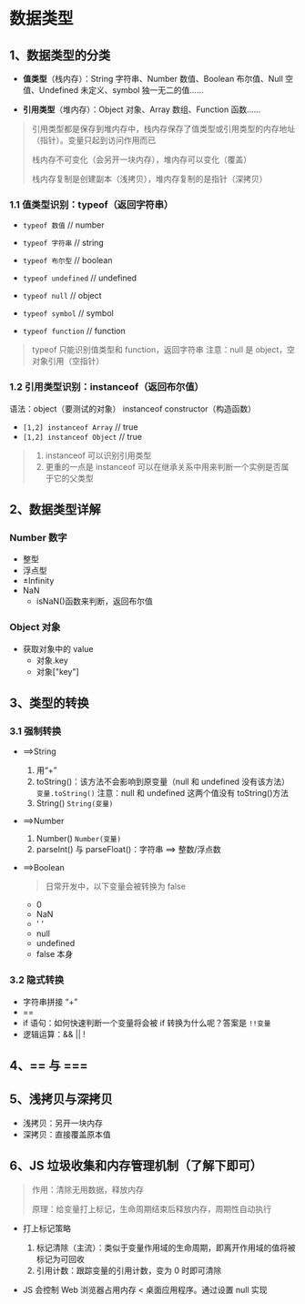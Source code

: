 # 数据类型

## 1、数据类型的分类

- **值类型**（栈内存）：String 字符串、Number 数值、Boolean 布尔值、Null 空值、Undefined 未定义、symbol 独一无二的值......

- **引用类型**（堆内存）：Object 对象、Array 数组、Function 函数......

> 引用类型都是保存到堆内存中，栈内存保存了值类型或引用类型的内存地址（指针）。变量只起到访问作用而已
>
> 栈内存不可变化（会另开一块内存），堆内存可以变化（覆盖）
>
> 栈内存复制是创建副本（浅拷贝），堆内存复制的是指针（深拷贝）

### 1.1 值类型识别：typeof（返回字符串）

- `typeof 数值` // number

- `typeof 字符串` // string

- `typeof 布尔型` // boolean

- `typeof undefined` // undefined

- `typeof null` // object

- `typeof symbol` // symbol

- `typeof function` // function

> typeof 只能识别值类型和 function，返回字符串
> 注意：null 是 object，空对象引用（空指针）

### 1.2 引用类型识别：instanceof（返回布尔值）

语法：object（要测试的对象） instanceof constructor（构造函数）

- `[1,2] instanceof Array` // true
- `[1,2] instanceof Object` // true

> 1. instanceof 可以识别引用类型
> 2. 更重的一点是 instanceof 可以在继承关系中用来判断一个实例是否属于它的父类型

## 2、数据类型详解

### Number 数字

- 整型
- 浮点型
- ±Infinity
- NaN
  - isNaN()函数来判断，返回布尔值

### Object 对象

- 获取对象中的 value
  - 对象.key
  - 对象["key"]

## 3、类型的转换

### 3.1 强制转换

- ==>String

  1. 用“+”
  2. toString()：该方法不会影响到原变量（null 和 undefined 没有该方法）
     `变量.toString()`
     注意：null 和 undefined 这两个值没有 toString()方法
  3. String()
     `String(变量)`

- ==>Number

  1. Number()
     `Number(变量)`
  2. parseInt() 与 parseFloat()：字符串 ==> 整数/浮点数

- ==>Boolean

  > 日常开发中，以下变量会被转换为 false

  - 0
  - NaN
  - ' '
  - null
  - undefined
  - false 本身

### 3.2 隐式转换

- 字符串拼接 “+”
- ==
- if 语句：如何快速判断一个变量将会被 if 转换为什么呢？答案是 `!!变量`
- 逻辑运算：&& || !

## 4、== 与 ===

## 5、浅拷贝与深拷贝

- 浅拷贝：另开一块内存
- 深拷贝：直接覆盖原本值

## 6、JS 垃圾收集和内存管理机制（了解下即可）

> 作用：清除无用数据，释放内存
>
> 原理：给变量打上标记，生命周期结束后释放内存，周期性自动执行

- 打上标记策略

  1. 标记清除（主流）：类似于变量作用域的生命周期，即离开作用域的值将被标记为可回收
  2. 引用计数：跟踪变量的引用计数，变为 0 时即可清除

- JS 会控制 Web 浏览器占用内存 < 桌面应用程序。通过设置 null 实现
